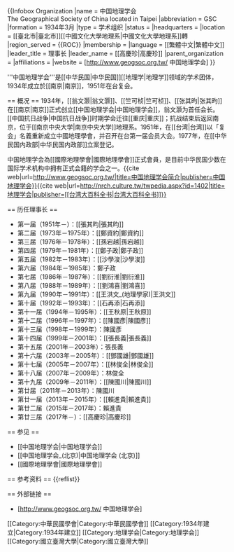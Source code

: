 {{Infobox Organization
|name             = 中国地理学会<br/>The Geographical Society of China located in Taipei
|abbreviation     = GSC
|formation        = 1934年3月
|type             = 学术组织
|status           = 
|headquarters     = 
|location         = [[臺北市|臺北市]][[中國文化大學地理系|中國文化大學地理系]]轉
|region_served    = {{ROC}}
|membership       = <!-- 成员资格（如：个人成员，团体成员等） -->
|language         = [[繁體中文|繁體中文]]
|leader_title     = 理事长
|leader_name      = [[高慶珍|高慶珍]]
|parent_organization = 
|affiliations     = 
|website          = [http://www.geogsoc.org.tw/ 中国地理学会]
}}

'''中国地理学会'''是[[中华民国|中华民国]][[地理学|地理学]]领域的学术团体，1934年成立於[[南京|南京]]，1951年在台复会。

== 概况 ==
1934年，[[翁文灏|翁文灏]]、[[竺可桢|竺可桢]]、[[张其昀|张其昀]]在[[南京|南京]]正式创立[[中国地理学会|中国地理学会]]，翁文灏为首任会长。[[中国抗日战争|中国抗日战争]]时期学会迁往[[重庆|重庆]]；抗战结束后返回南京，位于[[南京中央大学|南京中央大学]]地理系。1951年，在[[台湾|台湾]]以「复会」名義重新成立中國地理學會，并召开在台第一届会员大会。1977年，在[[中华民国内政部|中华民国内政部]]立案登记。

中国地理学会為[[國際地理學會|國際地理學會]]正式會員，是目前中华民国少数在国际学术机构中拥有正式会籍的学会之一。<ref>{{cite web|url=http://www.geogsoc.org.tw/|title=中国地理学会简介|publisher=中国地理学会}}</ref><ref>{{cite web|url=http://nrch.culture.tw/twpedia.aspx?id=1402|title=地理学会|publisher=[[台湾大百科全书|台湾大百科全书]]}}</ref>

== 历任理事长 ==
* 第一届（1951年－）：[[張其昀|張其昀]]
* 第二届（1973年－1975年）：[[鄭資約|鄭資約]]
* 第三届（1976年－1978年）：[[孫宕越|孫宕越]]
* 第四届（1979年－1981年）：[[鄭子政|鄭子政]]
* 第五届（1982年－1983年）：[[沙學浚|沙學浚]]
* 第六届（1984年－1985年）：鄭子政
* 第七届（1986年－1987年）：[[劉衍淮|劉衍淮]]
* 第八届（1988年－1989年）：[[劉鴻喜|劉鴻喜]]
* 第九届（1990年－1991年）：[[王洪文_(地理學家)|王洪文]]
* 第十届（1992年－1993年）：[[石再添|石再添]]
* 第十一届（1994年－1995年）：[[王秋原|王秋原]]
* 第十二届（1996年－1997年）：[[陳國彥|陳國彥]]
* 第十三届（1998年－1999年）：陳國彥
* 第十四届（1999年－2001年）：[[張長義|張長義]]
* 第十五届（2001年－2003年）：張長義
* 第十六届（2003年－2005年）：[[鄧國雄|鄧國雄]]
* 第十七届（2005年－2007年）：[[林俊全|林俊全]]
* 第十八届（2007年－2009年）：林俊全
* 第十九届（2009年－2011年）：[[陳國川|陳國川]]
* 第廿届（2011年－2013年）：陳國川
* 第廿一届（2013年－2015年）：[[賴進貴|賴進貴]]
* 第廿二届（2015年－2017年）：賴進貴
* 第廿三届（2017年－）：[[高慶珍|高慶珍]]

== 参见 ==
* [[中国地理学会|中国地理学会]]
* [[中国地理学会_(北京)|中国地理学会 (北京)]]
* [[國際地理學會|國際地理學會]]

== 参考资料 ==
{{reflist}}

== 外部链接 ==
* [http://www.geogsoc.org.tw/ 中国地理学会]

[[Category:中華民國學會|Category:中華民國學會]]
[[Category:1934年建立|Category:1934年建立]]
[[Category:地理学会|Category:地理学会]]
[[Category:國立臺灣大學|Category:國立臺灣大學]]